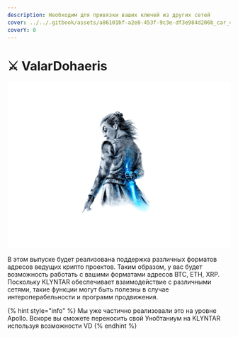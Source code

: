 ```yaml
---
description: Необходим для привязки ваших ключей из других сетей
cover: ../../.gitbook/assets/a86101bf-a2e8-453f-9c3e-df3e984d206b_car_4x3.jpg
coverY: 0
---
```


# ⚔ ValarDohaeris

![](../../.gitbook/assets/ValarphotoAid-removed-background.png)

В этом выпуске будет реализована поддержка различных форматов адресов ведущих крипто проектов. Таким образом, у вас будет возможность работать с вашими форматами адресов BTC, ETH, XRP. Поскольку KLYNTAR обеспечивает взаимодействие с различными сетями, такие функции могут быть полезны в случае интероперабельности и программ продвижения.

{% hint style="info" %}
Мы уже частично реализовали это на уровне Apollo. Вскоре вы сможете переносить свой Унобтаниум на KLYNTAR используя возможности VD
{% endhint %}
